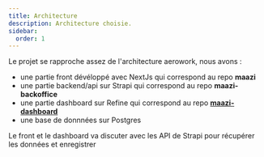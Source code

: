 ```yaml
---
title: Architecture
description: Architecture choisie.
sidebar:
  order: 1
---
```


Le projet se rapproche assez de l'architecture aerowork, nous avons : 

- une partie front dévéloppé avec NextJs qui correspond au repo **maazi**
- une partie backend/api sur Strapi qui correspond au repo **maazi-backoffice**
- une partie dashboard sur Refine qui correspond au repo **[maazi-dashboard](../../maazi-dashboard/architecturegénérale/)**
- une base de donnnées sur Postgres

Le front et le dashboard va discuter avec les API de Strapi pour récupérer les données et enregistrer
